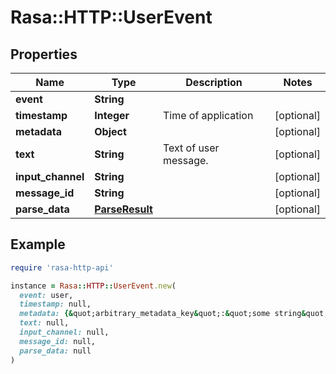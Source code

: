 # Rasa::HTTP::UserEvent

## Properties

| Name | Type | Description | Notes |
| ---- | ---- | ----------- | ----- |
| **event** | **String** |  |  |
| **timestamp** | **Integer** | Time of application | [optional] |
| **metadata** | **Object** |  | [optional] |
| **text** | **String** | Text of user message. | [optional] |
| **input_channel** | **String** |  | [optional] |
| **message_id** | **String** |  | [optional] |
| **parse_data** | [**ParseResult**](ParseResult.md) |  | [optional] |

## Example

```ruby
require 'rasa-http-api'

instance = Rasa::HTTP::UserEvent.new(
  event: user,
  timestamp: null,
  metadata: {&quot;arbitrary_metadata_key&quot;:&quot;some string&quot;,&quot;more_metadata&quot;:1.0},
  text: null,
  input_channel: null,
  message_id: null,
  parse_data: null
)
```

